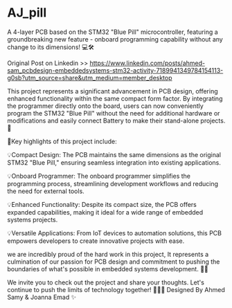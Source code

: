 # AJ_pill
A 4-layer PCB based on the STM32 "Blue Pill" microcontroller, featuring a groundbreaking new feature - onboard programming capability without any change to its dimensions! 💻🛠️

Original Post on Linkedin >> https://www.linkedin.com/posts/ahmed-sam_pcbdesign-embeddedsystems-stm32-activity-7189941349784154113-g0sb?utm_source=share&utm_medium=member_desktop

This project represents a significant advancement in PCB design, offering enhanced functionality within the same compact form factor. By integrating the programmer directly onto the board, users can now conveniently program the STM32 "Blue Pill" without the need for additional hardware or modifications and easily connect Battery to make their stand-alone projects. 🚀

🌟Key highlights of this project include:

💡Compact Design: The PCB maintains the same dimensions as the original STM32 "Blue Pill," ensuring seamless integration into existing applications.

💡Onboard Programmer: The onboard programmer simplifies the programming process, streamlining development workflows and reducing the need for external tools.

💡Enhanced Functionality: Despite its compact size, the PCB offers expanded capabilities, making it ideal for a wide range of embedded systems projects.

💡Versatile Applications: From IoT devices to automation solutions, this PCB empowers developers to create innovative projects with ease.

we are incredibly proud of the hard work in this project, It represents a culmination of our passion for PCB design and commitment to pushing the boundaries of what's possible in embedded systems development. 🔧💡

We invite you to check out the project and share your thoughts. Let's continue to push the limits of technology together! 💬👨‍💻
Designed By Ahmed Samy & Joanna Emad ✨
